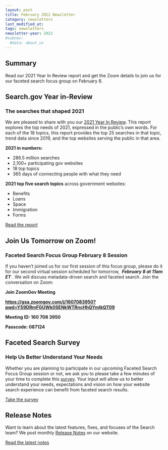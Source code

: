 ```yaml
---
layout: post
title: February 2022 Newsletter
category: newsletters
last_modified_at: 
tags: newsletters
newsletter-year: 2022
#subnav:
  #data: about_us
---
```


## Summary 

Read our 2021 Year In Review report and get the Zoom details to join us for our faceted search focus group on February 8.


## Search.gov Year in-Review
### The searches that shaped 2021

We are pleased to share with you our [2021 Year In Review](https://search.gov/about/updates/year-in-review/2021-year-in-review.html). This report explores the top needs of 2021, expressed in the public’s own words. For each of the 18 topics, this report provides the top 25 searches in that topic, trend data since 2019, and the top websites serving the public in that area.

**2021 in numbers:**

*   286.5 million searches
*   2,100+ participating gov websites
*   18 top topics
*   365 days of connecting people with what they need

**2021** **top five search topics** across government websites: 

*   Benefits
*   Loans
*   Space
*   Immigration
*   Forms

[Read the report](https://search.gov/about/updates/year-in-review/2021-year-in-review.html)

## Join Us Tomorrow on Zoom!
### Faceted Search Focus Group February 8 Session

If you haven’t joined us for our first session of this focus group, please do it for our second virtual session scheduled for tomorrow,  **_February 8 at 11am ET_** . We will discuss metadata-driven search and faceted search. Join the conversation on Zoom:

**Join ZoomGov Meeting**

**https://gsa.zoomgov.com/j/1607083950?pwd=YS9DRmFGUWk0SENkWTRncHhQYmlkQT09**

**Meeting ID: 160 708 3950**

**Passcode: 087124**

## Faceted Search Survey
### Help Us Better Understand Your Needs

Whether you are planning to participate in our upcoming Faceted Search Focus Group session or not, we ask you to please take a few minutes of your time to complete this [survey](https://touchpoints.app.cloud.gov/touchpoints/3a184266/submit). Your input will allow us to better understand your needs, expectations and vision on how your website search experience can benefit from faceted search results.

[Take the survey](https://touchpoints.app.cloud.gov/touchpoints/3a184266/submit)

## Release Notes

Want to learn about the latest features, fixes, and focuses of the Search team? We post monthly [Release Notes](https://search.gov/about/updates/releases/) on our website.

[Read the latest notes](https://search.gov/about/updates/releases/january-2022.html)
